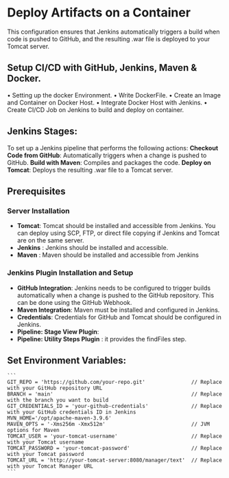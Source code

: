 # Deploy Artifacts on a Container
This configuration ensures that Jenkins automatically triggers a build when code is pushed to GitHub, and the resulting .war file is deployed to your Tomcat server.

## Setup CI/CD with GitHub, Jenkins, Maven & Docker.
• Setting up the docker Environment.
• Write DockerFile.
• Create an Image and Container on Docker Host.
• Integrate Docker Host with Jenkins.
• Create CI/CD Job on Jenkins to build and deploy on container.

## Jenkins Stages:
To set up a Jenkins pipeline that performs the following actions:
**Checkout Code from GitHub**: Automatically triggers when a change is pushed to GitHub.
**Build with Maven**: Compiles and packages the code.
**Deploy on Tomcat**: Deploys the resulting .war file to a Tomcat server.

## Prerequisites

### Server Installation
- **Tomcat**: Tomcat should be installed and accessible from Jenkins. You can deploy using SCP, FTP, or direct file copying if Jenkins and Tomcat are on the same server.
- **Jenkins** : Jenkins should be installed and accessible.
- **Maven** : Maven should be installed and accessible from Jenkins

### Jenkins Plugin Installation and Setup
- **GitHub Integration**: Jenkins needs to be configured to trigger builds automatically when a change is pushed to the GitHub repository. This can be done using the GitHub Webhook.
- **Maven Integration**: Maven must be installed and configured in Jenkins.
- **Credentials**: Credentials for GitHub and Tomcat should be configured in Jenkins.
- **Pipeline: Stage View Plugin**: 
- **Pipeline: Utility Steps Plugin** : it provides the findFiles step.

## Set Environment Variables:
    ```
    GIT_REPO = 'https://github.com/your-repo.git'               // Replace with your GitHub repository URL
    BRANCH = 'main'                                             // Replace with the branch you want to build
    GIT_CREDENTIALS_ID = 'your-github-credentials'              // Replace with your GitHub credentials ID in Jenkins
    MVN_HOME='/opt/apache-maven-3.9.6'
    MAVEN_OPTS = '-Xms256m -Xmx512m'                            // JVM options for Maven
    TOMCAT_USER = 'your-tomcat-username'                        // Replace with your Tomcat username
    TOMCAT_PASSWORD = 'your-tomcat-password'                    // Replace with your Tomcat password
    TOMCAT_URL = 'http://your-tomcat-server:8080/manager/text'  // Replace with your Tomcat Manager URL
    ```